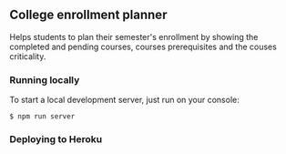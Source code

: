 ## College enrollment planner

Helps students to plan their semester's enrollment by showing the completed and pending courses, courses prerequisites and the couses criticality.


### Running locally

To start a local development server, just run on your console:

```shell
$ npm run server
```


### Deploying to Heroku
